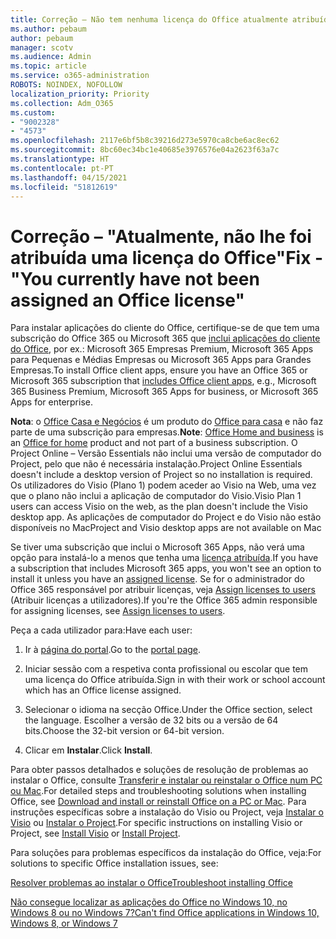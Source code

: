```yaml
---
title: Correção – Não tem nenhuma licença do Office atualmente atribuída
ms.author: pebaum
author: pebaum
manager: scotv
ms.audience: Admin
ms.topic: article
ms.service: o365-administration
ROBOTS: NOINDEX, NOFOLLOW
localization_priority: Priority
ms.collection: Adm_O365
ms.custom:
- "9002328"
- "4573"
ms.openlocfilehash: 2117e6bf5b8c39216d273e5970ca8cbe6ac8ec62
ms.sourcegitcommit: 8bc60ec34bc1e40685e3976576e04a2623f63a7c
ms.translationtype: HT
ms.contentlocale: pt-PT
ms.lasthandoff: 04/15/2021
ms.locfileid: "51812619"
---
```

# <a name="fix---you-currently-have-not-been-assigned-an-office-license"></a><span data-ttu-id="8a11a-102">Correção – "Atualmente, não lhe foi atribuída uma licença do Office"</span><span class="sxs-lookup"><span data-stu-id="8a11a-102">Fix - "You currently have not been assigned an Office license"</span></span>

<span data-ttu-id="8a11a-103">Para instalar aplicações do cliente do Office, certifique-se de que tem uma subscrição do Office 365 ou Microsoft 365 que [inclui aplicações do cliente do Office](https://support.office.com/article/office-for-home-and-office-for-business-plans-28cbc8cf-1332-4f04-9123-9b660abb629e), por ex.: Microsoft 365 Empresas Premium, Microsoft 365 Apps para Pequenas e Médias Empresas ou Microsoft 365 Apps para Grandes Empresas.</span><span class="sxs-lookup"><span data-stu-id="8a11a-103">To install Office client apps, ensure you have an Office 365 or Microsoft 365 subscription that [includes Office client apps](https://support.office.com/article/office-for-home-and-office-for-business-plans-28cbc8cf-1332-4f04-9123-9b660abb629e), e.g., Microsoft 365 Business Premium, Microsoft 365 Apps for business, or Microsoft 365 Apps for enterprise.</span></span>

<span data-ttu-id="8a11a-104">**Nota**: o [Office Casa e Negócios](https://support.microsoft.com/office/office-for-home-and-office-for-business-plans-28cbc8cf-1332-4f04-9123-9b660abb629e) é um produto do [Office para casa](https://support.office.com/article/28cbc8cf-1332-4f04-9123-9b660abb629e?wt.mc_id=Alchemy_ClientDIA) e não faz parte de uma subscrição para empresas.</span><span class="sxs-lookup"><span data-stu-id="8a11a-104">**Note**: [Office Home and business](https://support.microsoft.com/office/office-for-home-and-office-for-business-plans-28cbc8cf-1332-4f04-9123-9b660abb629e) is an [Office for home](https://support.office.com/article/28cbc8cf-1332-4f04-9123-9b660abb629e?wt.mc_id=Alchemy_ClientDIA) product and not part of a business subscription.</span></span> <span data-ttu-id="8a11a-105">O Project Online – Versão Essentials não inclui uma versão de computador do Project, pelo que não é necessária instalação.</span><span class="sxs-lookup"><span data-stu-id="8a11a-105">Project Online Essentials doesn't include a desktop version of Project so no installation is required.</span></span> <span data-ttu-id="8a11a-106">Os utilizadores do Visio (Plano 1) podem aceder ao Visio na Web, uma vez que o plano não inclui a aplicação de computador do Visio.</span><span class="sxs-lookup"><span data-stu-id="8a11a-106">Visio Plan 1 users can access Visio on the web, as the plan doesn't include the Visio desktop app.</span></span> <span data-ttu-id="8a11a-107">As aplicações de computador do Project e do Visio não estão disponíveis no Mac</span><span class="sxs-lookup"><span data-stu-id="8a11a-107">Project and Visio desktop apps are not available on Mac</span></span>

<span data-ttu-id="8a11a-108">Se tiver uma subscrição que inclui o Microsoft 365 Apps, não verá uma opção para instalá-lo a menos que tenha uma [licença atribuída](https://support.office.com/article/what-office-365-business-product-or-license-do-i-have-f8ab5e25-bf3f-4a47-b264-174b1ee925fd?wt.mc_id=scl_installoffice_home).</span><span class="sxs-lookup"><span data-stu-id="8a11a-108">If you have a subscription that includes Microsoft 365 apps, you won't see an option to install it unless you have an [assigned license](https://support.office.com/article/what-office-365-business-product-or-license-do-i-have-f8ab5e25-bf3f-4a47-b264-174b1ee925fd?wt.mc_id=scl_installoffice_home).</span></span> <span data-ttu-id="8a11a-109">Se for o administrador do Office 365 responsável por atribuir licenças, veja [Assign licenses to users](https://support.office.com/article/assign-licenses-to-users-in-office-365-for-business-997596b5-4173-4627-b915-36abac6786dc?wt.mc_id=scl_installoffice_home) (Atribuir licenças a utilizadores).</span><span class="sxs-lookup"><span data-stu-id="8a11a-109">If you're the Office 365 admin responsible for assigning licenses, see [Assign licenses to users](https://support.office.com/article/assign-licenses-to-users-in-office-365-for-business-997596b5-4173-4627-b915-36abac6786dc?wt.mc_id=scl_installoffice_home).</span></span>

<span data-ttu-id="8a11a-110">Peça a cada utilizador para:</span><span class="sxs-lookup"><span data-stu-id="8a11a-110">Have each user:</span></span>

1. <span data-ttu-id="8a11a-111">Ir à [página do portal](https://portal.office.com/OLS/MySoftware.aspx).</span><span class="sxs-lookup"><span data-stu-id="8a11a-111">Go to the [portal page](https://portal.office.com/OLS/MySoftware.aspx).</span></span>

2. <span data-ttu-id="8a11a-112">Iniciar sessão com a respetiva conta profissional ou escolar que tem uma licença do Office atribuída.</span><span class="sxs-lookup"><span data-stu-id="8a11a-112">Sign in with their work or school account which has an Office license assigned.</span></span>

3. <span data-ttu-id="8a11a-113">Selecionar o idioma na secção Office.</span><span class="sxs-lookup"><span data-stu-id="8a11a-113">Under the Office section, select the language.</span></span> <span data-ttu-id="8a11a-114">Escolher a versão de 32 bits ou a versão de 64 bits.</span><span class="sxs-lookup"><span data-stu-id="8a11a-114">Choose the 32-bit version or 64-bit version.</span></span>

4. <span data-ttu-id="8a11a-115">Clicar em **Instalar**.</span><span class="sxs-lookup"><span data-stu-id="8a11a-115">Click **Install**.</span></span>

<span data-ttu-id="8a11a-116">Para obter passos detalhados e soluções de resolução de problemas ao instalar o Office, consulte [Transferir e instalar ou reinstalar o Office num PC ou Mac](https://support.office.com/article/4414eaaf-0478-48be-9c42-23adc4716658?wt.mc_id=Alchemy_ClientDIA).</span><span class="sxs-lookup"><span data-stu-id="8a11a-116">For detailed steps and troubleshooting solutions when installing Office, see [Download and install or reinstall Office on a PC or Mac](https://support.office.com/article/4414eaaf-0478-48be-9c42-23adc4716658?wt.mc_id=Alchemy_ClientDIA).</span></span> <span data-ttu-id="8a11a-117">Para instruções específicas sobre a instalação do Visio ou Project, veja [Instalar o Visio](https://support.office.com/article/f98f21e3-aa02-4827-9167-ddab5b025710) ou [Instalar o Project](https://support.office.com/article/7059249b-d9fe-4d61-ab96-5c5bf435f281).</span><span class="sxs-lookup"><span data-stu-id="8a11a-117">For specific instructions on installing Visio or Project, see [Install Visio](https://support.office.com/article/f98f21e3-aa02-4827-9167-ddab5b025710) or [Install Project](https://support.office.com/article/7059249b-d9fe-4d61-ab96-5c5bf435f281).</span></span>

<span data-ttu-id="8a11a-118">Para soluções para problemas específicos da instalação do Office, veja:</span><span class="sxs-lookup"><span data-stu-id="8a11a-118">For solutions to specific Office installation issues, see:</span></span>

[<span data-ttu-id="8a11a-119">Resolver problemas ao instalar o Office</span><span class="sxs-lookup"><span data-stu-id="8a11a-119">Troubleshoot installing Office</span></span>](https://support.office.com/article/35ff2def-e0b2-4dac-9784-4cf212c1f6c2#BKMK_ErrorMessages)

[<span data-ttu-id="8a11a-120">Não consegue localizar as aplicações do Office no Windows 10, no Windows 8 ou no Windows 7?</span><span class="sxs-lookup"><span data-stu-id="8a11a-120">Can't find Office applications in Windows 10, Windows 8, or Windows 7</span></span>](https://support.office.com/article/can-t-find-office-applications-in-windows-10-windows-8-or-windows-7-907ce545-6ae8-459b-8d9d-de6764a635d6)
